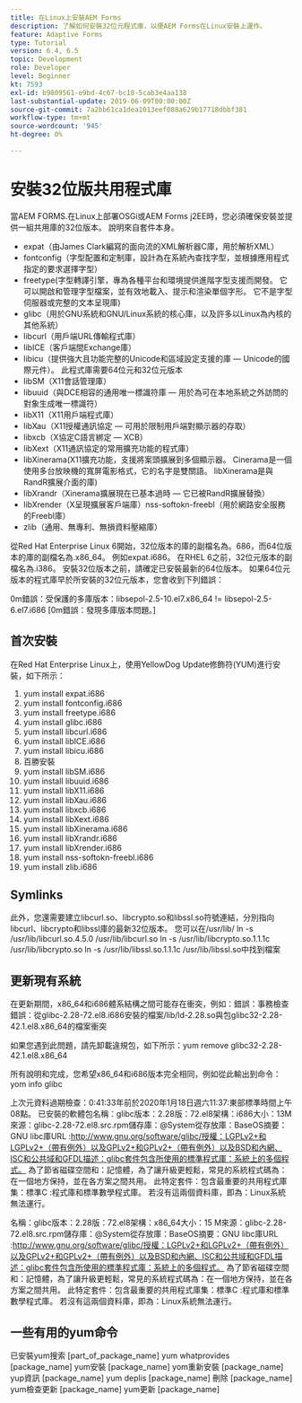 ```yaml
---
title: 在Linux上安裝AEM Forms
description: 了解如何安裝32位元程式庫，以便AEM Forms在Linux安裝上運作。
feature: Adaptive Forms
type: Tutorial
version: 6.4, 6.5
topic: Development
role: Developer
level: Beginner
kt: 7593
exl-id: b9809561-e9bd-4c67-bc18-5cab3e4aa138
last-substantial-update: 2019-06-09T00:00:00Z
source-git-commit: 7a2bb61ca1dea1013eef088a629b17718dbbf381
workflow-type: tm+mt
source-wordcount: '945'
ht-degree: 0%

---
```


# 安裝32位版共用程式庫

當AEM FORMS.在Linux上部署OSGi或AEM Forms j2EE時，您必須確保安裝並提供一組共用庫的32位版本。  說明來自套件本身。

* expat（由James Clark編寫的面向流的XML解析器C庫，用於解析XML）
* fontconfig（字型配置和定制庫，設計為在系統內查找字型，並根據應用程式指定的要求選擇字型）
* freetype(字型轉譯引擎，專為各種平台和環境提供進階字型支援而開發。 它可以開啟和管理字型檔案，並有效地載入、提示和渲染單個字形。 它不是字型伺服器或完整的文本呈現庫)
* glibc（用於GNU系統和GNU/Linux系統的核心庫，以及許多以Linux為內核的其他系統）
* libcurl（用戶端URL傳輸程式庫）
* libICE（客戶端間Exchange庫）
* libicu（提供強大且功能完整的Unicode和區域設定支援的庫 — Unicode的國際元件）。 此程式庫需要64位元和32位元版本
* libSM（X11會話管理庫）
* libuuid（與DCE相容的通用唯一標識符庫 — 用於為可在本地系統之外訪問的對象生成唯一標識符）
* libX11（X11用戶端程式庫）
* libXau（X11授權通訊協定 — 可用於限制用戶端對顯示器的存取）
* libxcb（X協定C語言綁定 — XCB）
* libXext（X11通訊協定的常用擴充功能的程式庫）
* libXinerama(X11擴充功能，支援將案頭擴展到多個顯示器。 Cinerama是一個使用多台放映機的寬屏電影格式，它的名字是雙關語。 libXinerama是與RandR擴展介面的庫)
* libXrandr（Xinerama擴展現在已基本過時 — 它已被RandR擴展替換）
* libXrender（X呈現擴展客戶端庫）nss-softokn-freebl（用於網路安全服務的Freebl庫）
* zlib（通用、無專利、無損資料壓縮庫）

從Red Hat Enterprise Linux 6開始，32位版本的庫的副檔名為。686，而64位版本的庫的副檔名為.x86_64。 例如expat.i686。 在RHEL 6之前，32位元版本的副檔名為.i386。 安裝32位版本之前，請確定已安裝最新的64位版本。 如果64位元版本的程式庫早於所安裝的32位元版本，您會收到下列錯誤：

0m錯誤：受保護的多庫版本：libsepol-2.5-10.el7.x86_64 != libsepol-2.5-6.el7.i686 [0m錯誤：發現多庫版本問題。]

## 首次安裝

在Red Hat Enterprise Linux上，使用YellowDog Update修飾符(YUM)進行安裝，如下所示：

1. yum install expat.i686
2. yum install fontconfig.i686
3. yum install freetype.i686
4. yum install glibc.i686
5. yum install libcurl.i686
6. yum install libICE.i686
7. yum install libicu.i686
8. 百勝安裝
9. yum install libSM.i686
10. yum install libuuid.i686
11. yum install libX11.i686
12. yum install libXau.i686
13. yum install libxcb.i686
14. yum install libXext.i686
15. yum install libXinerama.i686
16. yum install libXrandr.i686
17. yum install libXrender.i686
18. yum install nss-softokn-freebl.i686
19. yum install zlib.i686

## Symlinks

此外，您還需要建立libcurl.so、libcrypto.so和libssl.so符號連結，分別指向libcurl、libcrypto和libssl庫的最新32位版本。 您可以在/usr/lib/ ln -s /usr/lib/libcurl.so.4.5.0 /usr/lib/libcurl.so ln -s /usr/lib/libcrypto.so.1.1.1c /usr/lib/libcrypto.so ln -s /usr/lib/libssl.so.1.1.1c /usr/lib/libssl.so中找到檔案

## 更新現有系統

在更新期間，x86_64和i686體系結構之間可能存在衝突，例如：錯誤：事務檢查錯誤：從glibc-2.28-72.el8.i686安裝的檔案/lib/ld-2.28.so與包glibc32-2.28-42.1.el8.x86_64的檔案衝突

如果您遇到此問題，請先卸載違規包，如下所示：yum remove glibc32-2.28-42.1.el8.x86_64

所有說明和完成，您希望x86_64和i686版本完全相同，例如從此輸出到命令：yom info glibc

上次元資料過期檢查：0:41:33年前於2020年1月18日週六11:37:東部標準時間上午08點。
已安裝的軟體包名稱：glibc版本：2.28版：72.el8架構：i686大小：13M來源：glibc-2.28-72.el8.src.rpm儲存庫：@System從存放庫：BaseOS摘要：GNU libc庫URL :http://www.gnu.org/software/glibc/授權：LGPLv2+和LGPLv2+（帶有例外）以及GPLv2+和GPLv2+（帶有例外）以及BSD和內網、ISC和公共域和GFDL描述：glibc套件包含所使用的標準程式庫：系統上的多個程式。 為了節省磁碟空間和：記憶體，為了讓升級更輕鬆，常見的系統程式碼為：在一個地方保持，並在各方案之間共用。 此特定套件：包含最重要的共用程式庫集：標準C :程式庫和標準數學程式庫。 若沒有這兩個資料庫，即為：Linux系統無法運行。

名稱：glibc版本：2.28版：72.el8架構：x86_64大小：15 M來源：glibc-2.28-72.el8.src.rpm儲存庫：@System從存放庫：BaseOS摘要：GNU libc庫URL :http://www.gnu.org/software/glibc/授權：LGPLv2+和LGPLv2+（帶有例外）以及GPLv2+和GPLv2+（帶有例外）以及BSD和內網、ISC和公共域和GFDL描述：glibc套件包含所使用的標準程式庫：系統上的多個程式。 為了節省磁碟空間和：記憶體，為了讓升級更輕鬆，常見的系統程式碼為：在一個地方保持，並在各方案之間共用。 此特定套件：包含最重要的共用程式庫集：標準C :程式庫和標準數學程式庫。 若沒有這兩個資料庫，即為：Linux系統無法運行。

## 一些有用的yum命令

已安裝yum搜索 [part_of_package_name]
yum whatprovides [package_name]
yum安裝 [package_name]
yom重新安裝 [package_name]
yup資訊 [package_name]
yum deplis [package_name]
刪除 [package_name]
yum檢查更新 [package_name]
yum更新 [package_name]
